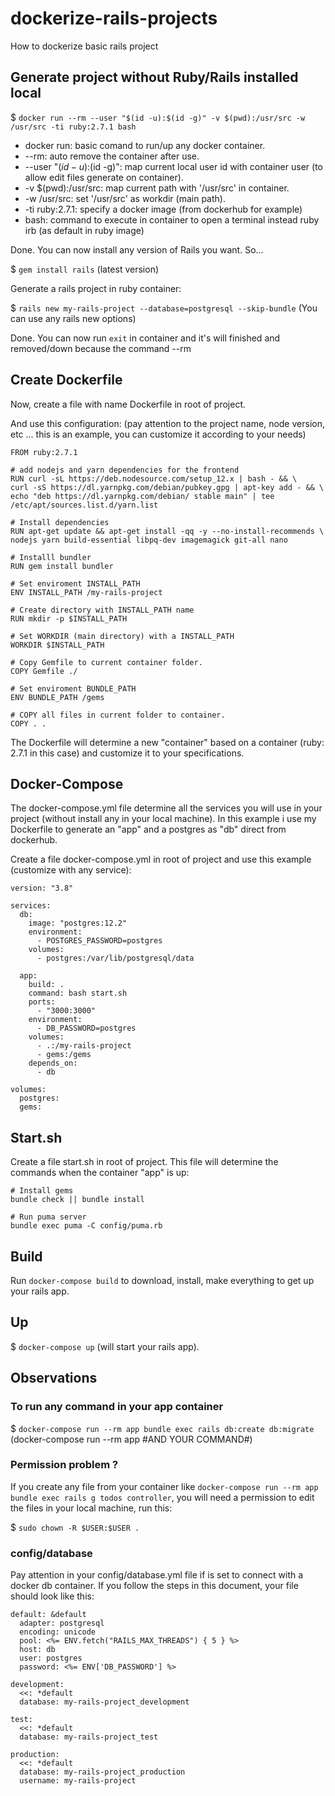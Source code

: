 # dockerize-rails-projects
How to dockerize basic rails project

## Generate project without Ruby/Rails installed local

$ `docker run --rm --user "$(id -u):$(id -g)" -v $(pwd):/usr/src -w /usr/src -ti ruby:2.7.1 bash`

- docker run: basic comand to run/up any docker container.
- --rm: auto remove the container after use.
- --user "$(id -u):$(id -g)": map current local user id with container user (to allow edit files generate on container).
- -v $(pwd):/usr/src: map current path with '/usr/src' in container.
- -w /usr/src: set '/usr/src' as workdir (main path).
- -ti ruby:2.7.1: specify a docker image (from dockerhub for example)
- bash: command to execute in container to open a terminal instead ruby irb (as default in ruby image)

Done. You can now install any version of Rails you want. So...

$ `gem install rails`
(latest version)

Generate a rails project in ruby container:

$ `rails new my-rails-project --database=postgresql --skip-bundle`
(You can use any rails new options)

Done. You can now run `exit` in container and it's will finished and removed/down because the command --rm

## Create Dockerfile

Now, create a file with name Dockerfile in root of project.

And use this configuration:
(pay attention to the project name, node version, etc ... this is an example, you can customize it according to your needs)

```
FROM ruby:2.7.1

# add nodejs and yarn dependencies for the frontend
RUN curl -sL https://deb.nodesource.com/setup_12.x | bash - && \
curl -sS https://dl.yarnpkg.com/debian/pubkey.gpg | apt-key add - && \
echo "deb https://dl.yarnpkg.com/debian/ stable main" | tee /etc/apt/sources.list.d/yarn.list

# Install dependencies
RUN apt-get update && apt-get install -qq -y --no-install-recommends \
nodejs yarn build-essential libpq-dev imagemagick git-all nano

# Installl bundler
RUN gem install bundler

# Set enviroment INSTALL_PATH
ENV INSTALL_PATH /my-rails-project

# Create directory with INSTALL_PATH name
RUN mkdir -p $INSTALL_PATH

# Set WORKDIR (main directory) with a INSTALL_PATH
WORKDIR $INSTALL_PATH

# Copy Gemfile to current container folder.
COPY Gemfile ./

# Set enviroment BUNDLE_PATH
ENV BUNDLE_PATH /gems

# COPY all files in current folder to container.
COPY . .
```

The Dockerfile will determine a new "container" based on a container (ruby: 2.7.1 in this case) and customize it to your specifications.

## Docker-Compose

The docker-compose.yml file determine all the services you will use in your project (without install any in your local machine). In this example i use my Dockerfile to generate an "app" and a postgres as "db" direct from dockerhub.

Create a file docker-compose.yml in root of project and use this example (customize with any service):

```
version: "3.8"

services:
  db:
    image: "postgres:12.2"
    environment:
      - POSTGRES_PASSWORD=postgres
    volumes:
      - postgres:/var/lib/postgresql/data

  app:
    build: .
    command: bash start.sh
    ports:
      - "3000:3000"
    environment:
      - DB_PASSWORD=postgres
    volumes:
      - .:/my-rails-project
      - gems:/gems
    depends_on:
      - db

volumes:
  postgres:
  gems:
```

## Start.sh

Create a file start.sh in root of project. This file will determine the commands when the container "app" is up:

```
# Install gems
bundle check || bundle install

# Run puma server
bundle exec puma -C config/puma.rb
```

## Build

Run `docker-compose build` to download, install, make everything to get up your rails app.

## Up

$ `docker-compose up` 
(will start your rails app).

## Observations

### To run any command in your app container

$ `docker-compose run --rm app bundle exec rails db:create db:migrate`
(docker-compose run --rm app #AND YOUR COMMAND#)

### Permission problem ?

If you create any file from your container like `docker-compose run --rm app bundle exec rails g todos controller`, you will need a permission to edit the files in your local machine, run this:

$ `sudo chown -R $USER:$USER .`

### config/database

Pay attention in your config/database.yml file if is set to connect with a docker db container. If you follow the steps in this document, your file should look like this:

```
default: &default
  adapter: postgresql
  encoding: unicode
  pool: <%= ENV.fetch("RAILS_MAX_THREADS") { 5 } %>
  host: db
  user: postgres
  password: <%= ENV['DB_PASSWORD'] %>

development:
  <<: *default
  database: my-rails-project_development

test:
  <<: *default
  database: my-rails-project_test

production:
  <<: *default
  database: my-rails-project_production
  username: my-rails-project
